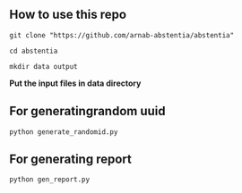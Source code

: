 ## How to use this repo

```git clone "https://github.com/arnab-abstentia/abstentia"```

```cd abstentia```

```mkdir data output```

**Put the input files in data directory**

For generatingrandom uuid
--

    python generate_randomid.py 
 


For generating report
--

    python gen_report.py